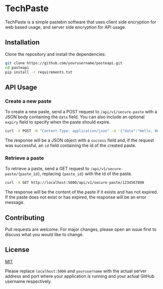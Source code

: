 # TechPaste

TechPaste is a simple pastebin software that uses client side encryption for web based usage, and server side encryption for API usage.

## Installation

Clone the repository and install the dependencies:

```bash
git clone https://github.com/yourusername/pasteapi.git
cd pasteapi
pip install -r requirements.txt
```

## API Usage

### Create a new paste

To create a new paste, send a POST request to `/api/v1/secure-paste` with a JSON body containing the `data` field. You can also include an optional `expiry` field to specify when the paste should expire.

```bash
curl -X POST -H "Content-Type: application/json" -d '{"data":"Hello, World!", "expiry":"2022-12-31 23:59:59"}' curl -X POST -H "Content-Type: application/json" -d '{"data":"Hello, World!", "expiry":"2022-12-31 23:59:59"}' http://localhost:5000/api/v1/secure-paste
```

The response will be a JSON object with a `success` field and, if the request was successful, an `id` field containing the id of the created paste.

### Retrieve a paste

To retrieve a paste, send a GET request to `/api/v1/secure-paste/{paste_id}`, replacing `{paste_id}` with the id of the paste.

```bash
curl -X GET http://localhost:5000/api/v1/secure-paste/1234567890
```

The response will be the content of the paste if it exists and has not expired. If the paste does not exist or has expired, the response will be an error message.

## Contributing

Pull requests are welcome. For major changes, please open an issue first to discuss what you would like to change.

## License

[MIT](https://choosealicense.com/licenses/mit/)

Please replace `localhost:5000` and `yourusername` with the actual server address and port where your application is running and your actual GitHub username respectively.
